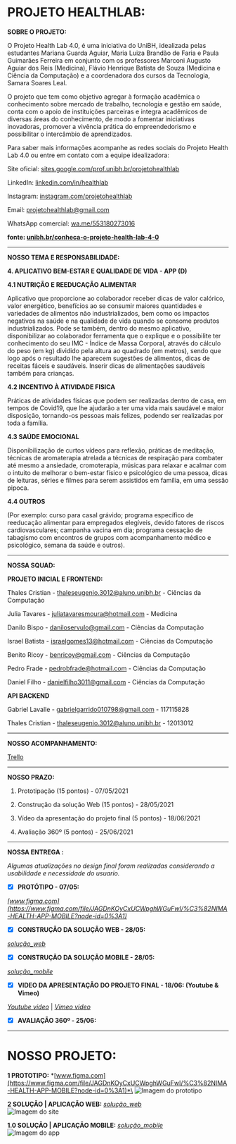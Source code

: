 # PROJETO HEALTHLAB:

**SOBRE O PROJETO:**

O Projeto Health Lab 4.0, é uma iniciativa do UniBH, idealizada pelas estudantes Mariana Guarda Aguiar, Maria Luiza Brandão de Faria e Paula Guimarães Ferreira em conjunto com os professores Marconi Augusto Aguiar dos Reis (Medicina), Flávio Henrique Batista de Souza (Medicina e Ciência da Computação) e a coordenadora dos cursos da Tecnologia, Samara Soares Leal.

O projeto que tem como objetivo agregar à formação acadêmica o conhecimento sobre mercado de trabalho, tecnologia e gestão em saúde, conta com o apoio de instituições parceiras e integra acadêmicos de diversas áreas do conhecimento, de modo a fomentar iniciativas inovadoras, promover a vivência prática do empreendedorismo e possibilitar o intercâmbio de aprendizados.

Para saber mais informações acompanhe as redes sociais do Projeto Health Lab 4.0 ou entre em contato com a equipe idealizadora:

Site oficial:  [sites.google.com/prof.unibh.br/projetohealthlab](https://sites.google.com/prof.unibh.br/projetohealthlab)

LinkedIn:  [linkedin.com/in/healthlab](https://www.linkedin.com/in/healthlab)

Instagram:  [instagram.com/projetohealthlab](http://www.instagram.com/projetohealthlab)

Email: projetohealthlab@gmail.com

WhatsApp comercial:  [wa.me/553180273016](https://wa.me/553180273016)

**fonte: [unibh.br/conheca-o-projeto-health-lab-4-0](https://www.unibh.br/conheca-o-projeto-health-lab-4-0/)**

---
**NOSSO TEMA E RESPONSABILIDADE:**

**4. APLICATIVO BEM-ESTAR E QUALIDADE DE VIDA - APP (D)**

**4.1 NUTRIÇÃO E REEDUCAÇÃO ALIMENTAR**

Aplicativo que proporcione ao colaborador receber dicas de valor calórico, valor energético, benefícios ao se consumir maiores quantidades e variedades de alimentos não industrializados, bem como os impactos negativos na saúde e na qualidade de vida quando se consome produtos industrializados.
Pode se também, dentro do mesmo aplicativo, disponibilizar ao colaborador ferramenta que o explique e o possibilite ter conhecimento do seu IMC - Índice de Massa Corporal, através do cálculo do peso (em kg) dividido pela altura ao quadrado (em metros), sendo que logo após o resultado lhe aparecem sugestões de alimentos, dicas de receitas fáceis e saudáveis.
Inserir dicas de alimentações saudáveis também para crianças.  

**4.2 INCENTIVO À ATIVIDADE FISICA**

Práticas de atividades físicas que podem ser realizadas dentro de casa, em tempos de Covid19, que lhe ajudarão a ter uma vida mais saudável e maior disposição, tornando-os pessoas mais felizes, podendo ser realizadas por toda a família.  

**4.3 SAÚDE EMOCIONAL**

Disponibilização de curtos vídeos para reflexão, práticas de meditação, técnicas de aromaterapia atrelada a técnicas de respiração para combater até mesmo a ansiedade, cromoterapia, músicas para relaxar e acalmar com o intuito de melhorar o bem-estar físico e psicológico de uma pessoa, dicas de leituras, séries e filmes para serem assistidos em família, em uma sessão pipoca.

**4.4 OUTROS**

(Por exemplo: curso para casal grávido; programa específico de reeducação alimentar para empregados elegíveis, devido fatores de riscos cardiovasculares; campanha vacina em dia; programa cessação de tabagismo com encontros de grupos com acompanhamento médico e psicológico, semana da saúde e outros).

---
**NOSSA SQUAD:**

**PROJETO INICIAL E FRONTEND:**

Thales Cristian - thaleseugenio.3012@aluno.unibh.br - Ciências da Computação

Julia Tavares - juliatavaresmoura@hotmail.com - Medicina

Danilo Bispo - daniloservulo@gmail.com - Ciências da Computação

Israel Batista - israelgomes13@hotmail.com - Ciências da Computação

Benito Ricoy - benricoy@gmail.com - Ciências da Computação

Pedro Frade - pedrobfrade@hotmail.com - Ciências da Computação

Daniel Filho - danielfilho3011@gmail.com - Ciências da Computação


**API BACKEND**

Gabriel Lavalle - gabrielgarrido010798@gmail.com - 117115828

Thales Cristian - thaleseugenio.3012@aluno.unibh.br - 12013012

---
**NOSSO ACOMPANHAMENTO:**

[Trello](https://trello.com/b/xnC6WW2n/squadfivehealthlab)

---
**NOSSO PRAZO:**

1. Prototipação (15 pontos) - 07/05/2021  

2. Construção da solução Web (15 pontos) - 28/05/2021  

3. Vídeo da apresentação do projeto final (5 pontos) - 18/06/2021 

4. Avaliação 360º (5 pontos) - 25/06/2021

---
**NOSSA ENTREGA :**

_Algumas atualizações no design final foram realizadas considerando a usabilidade e necessidade do usuario._

- [x] **PROTÓTIPO - 07/05:** 

*[www.figma.com](https://www.figma.com/file/JAGDnKOyCxUCWpghWGuFwI/%C3%82NIMA-HEALTH-APP-MOBILE?node-id=0%3A1)*

- [x] **CONSTRUÇÃO DA SOLUÇÃO WEB - 28/05:**

*[solução_web](https://github.com/chalestristian/squadfive_healthlab/tree/master/solucao_web)*

- [x] **CONSTRUÇÃO DA SOLUÇÃO MOBILE - 28/05:** 

*[solução_mobile](https://github.com/chalestristian/squadfive_healthlab/tree/master/solucao_mobie)*

- [x] **VIDEO DA APRESENTAÇÃO DO PROJETO FINAL - 18/06: (Youtube & Vimeo)** 

*[Youtube video](https://youtu.be/pDfMb486Ib4)* | *[ Vimeo video](https://vimeo.com/559490252)*

- [x] **AVALIAÇÃO 360º - 25/06:** 

---
# NOSSO PROJETO:
**1 PROTOTIPO:**  *[www.figma.com](https://www.figma.com/file/JAGDnKOyCxUCWpghWGuFwI/%C3%82NIMA-HEALTH-APP-MOBILE?node-id=0%3A1)*\
![Imagem do prototipo](https://raw.githubusercontent.com/chalestristian/squadfive_healthlab/master/prototipo/%C3%82NIMA%20HEALTH%20-%20APP%20-%20MOBILLE-1.png)

**2 SOLUÇÃO | APLICAÇÃO WEB:**  *[solução_web](https://github.com/chalestristian/squadfive_healthlab/tree/master/solucao_web)*\
![Imagem do site](https://raw.githubusercontent.com/chalestristian/squadfive_healthlab/master/solucao_web/solucaoweb.png)

**1.0 SOLUÇÃO | APLICAÇÃO MOBILE:**  *[solução_mobile](https://github.com/chalestristian/squadfive_healthlab/tree/master/solucao_mobie)*\
![Imagem do app](https://raw.githubusercontent.com/chalestristian/squadfive_healthlab/master/solucao_mobie/app.jpeg)
